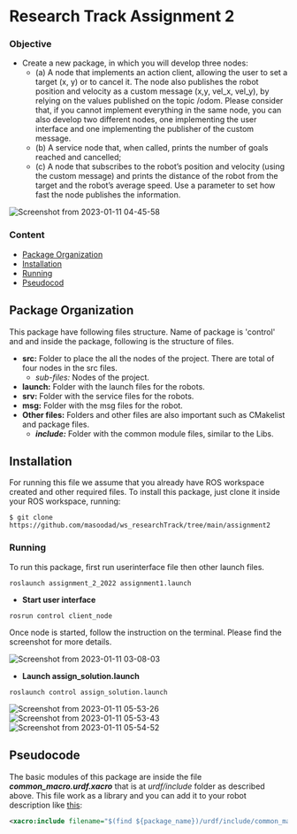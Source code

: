# Research Track Assignment 2

### Objective
- Create a new package, in which you will develop three nodes:
  - (a) A node that implements an action client, allowing the user to set a target (x, y) or to cancel it. The node also publishes the robot position and velocity as a custom message (x,y, vel_x, vel_y), by relying on the values published on the topic /odom. Please consider that, if you cannot implement everything in the same node, you can also develop two different nodes, one implementing the user interface and one implementing the publisher
of the custom message.
  - (b) A service node that, when called, prints the number of goals reached and cancelled;
  - (c) A node that subscribes to the robot’s position and velocity (using the custom message) and prints the distance of the robot from the target and the robot’s average speed. Use a parameter to set how fast the node publishes the information.


![Screenshot from 2023-01-11 04-45-58](https://user-images.githubusercontent.com/48551115/211718216-c5359878-052d-4491-8543-d0c1db8dd183.png)

  
### Content
- [Package Organization](#Package-Organization)
- [Installation](#Installation)
- [Running](#Running)
- [Pseudocod](#Pseudocode)

## Package Organization
This package have following files structure. Name of package is 'control' and and inside the package, following is the structure of files.

- **src:** Folder to place the all the nodes of the project. There are total of four nodes in the src files.
  - *sub-files:* Nodes of the project.
- **launch:** Folder with the launch files for the robots.
- **srv:** Folder with the service files for the robots.   
- **msg:** Folder with the msg files for the robot.
- **Other files:** Folders and other files are also important such as CMakelist and package files.
    - ***include:*** Folder with the common module files, similar to the Libs.

## Installation
For running this file we assume that you already have ROS workspace created and other required files. To install this package, just clone it inside your ROS workspace, running:

``` 
$ git clone https://github.com/masoodad/ws_researchTrack/tree/main/assignment2
```

### Running

To run this package, first run userinterface file then other launch files. 

``` 
roslaunch assignment_2_2022 assignment1.launch
```
- **Start user interface**
``` 
rosrun control client_node
```
Once node is started, follow the instruction on the terminal. Please find the screenshot for more details. 

![Screenshot from 2023-01-11 03-08-03](https://user-images.githubusercontent.com/48551115/211718427-559d5ab7-240f-49f9-9977-3a9eb7bf3587.png)

- **Launch assign_solution.launch**
``` 
roslaunch control assign_solution.launch
```

![Screenshot from 2023-01-11 05-53-26](https://user-images.githubusercontent.com/48551115/211720964-47cd5881-b9a6-4d51-a27e-9f64d80a6176.png)
![Screenshot from 2023-01-11 05-53-43](https://user-images.githubusercontent.com/48551115/211720972-12f26d68-37e5-4a55-a45d-2e72735148fc.png)
![Screenshot from 2023-01-11 05-54-52](https://user-images.githubusercontent.com/48551115/211720980-436af9ef-2e76-4620-9125-69b905f72d4d.png)


## Pseudocode 
The basic modules of this package are inside the file ***common_macro.urdf.xacro*** that is at *urdf/include* folder as described above. This file work as a library and you can add it to your robot description like [this](https://github.com/pxalcantara/mobile_robot_description/blob/48819dcec6f897b7d02e8d4aa6c66d803ddf6239/urdf/mobile_robot.urdf.xacro#L7):

```xml
<xacro:include filename="$(find ${package_name})/urdf/include/common_macros.urdf.xacro" />
```
